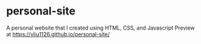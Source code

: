 # personal-site
A personal website that I created using HTML, CSS, and Javascript
Preview at https://yliu1126.github.io/personal-site/
